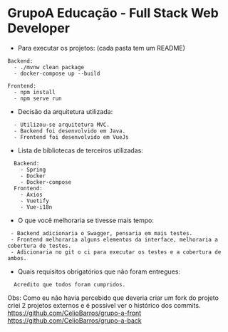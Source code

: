 GrupoA Educação - Full Stack Web Developer
===================

* Para executar os projetos: (cada pasta tem um README)
````
Backend:
  - ./mvnw clean package
  - docker-compose up --build
  
Frontend:
  - npm install
  - npm serve run
````

* Decisão da arquitetura utilizada:
````
  - Utilizou-se arquitetura MVC.
  - Backend foi desenvolvido em Java.
  - Frontend foi desenvolvido em VueJs
````

* Lista de bibliotecas de terceiros utilizadas:
````
  Backend:
    - Spring
    - Docker
    - Docker-compose
  Frontend:
    - Axios
    - Vuetify
    - Vue-i18n
````

* O que você melhoraria se tivesse mais tempo:
````
 - Backend adicionaria o Swagger, pensaria em mais testes.
 - Frontend melhoraria alguns elementos da interface, melhoraria a cobertura de testes.
 - Adicionaria no git o ci para executar os testes e a cobertura de ambos.
````
* Quais requisitos obrigatórios que não foram entregues:
````
  Acredito que todos foram cumpridos.
````


Obs: Como eu não havia percebido que deveria criar um fork do projeto criei 2 projetos externos e é possível ver o histórico dos commits.
https://github.com/CelioBarros/grupo-a-front
https://github.com/CelioBarros/grupo-a-back

